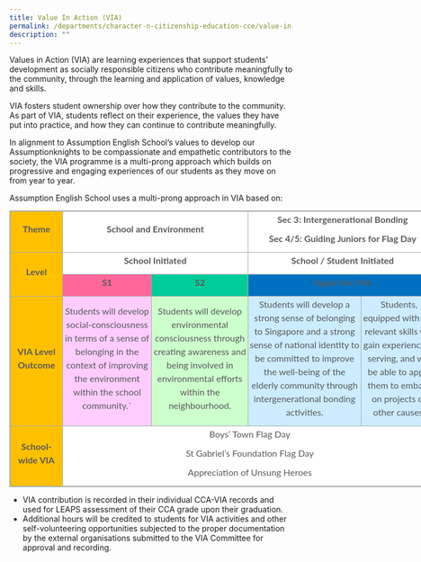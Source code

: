 ```yaml
---
title: Value In Action (VIA)
permalink: /departments/character-n-citizenship-education-cce/value-in-action-via/
description: ""
---
```

Values in Action (VIA) are learning experiences that support students’ development as socially responsible citizens who contribute meaningfully to the community, through the learning and application of values, knowledge and skills.

  

VIA fosters student ownership over how they contribute to the community. As part of VIA, students reflect on their experience, the values they have put into practice, and how they can continue to contribute meaningfully.

  

In alignment to Assumption English School’s values to develop our Assumptionknights to be compassionate and empathetic contributors to the society, the VIA programme is a multi-prong approach which builds on progressive and engaging experiences of our students as they move on from year to year.

  

Assumption English School uses a multi-prong approach in VIA based on:

  

<table class="iveo_table ives_tab_simple3" style="margin: 0px; outline: 0px; padding: 0px; border-collapse: collapse; border: 1px solid rgb(170, 170, 170); color: rgb(88, 89, 91); font-family: Lato, sans-serif; font-size: 16px; font-style: normal; font-variant-ligatures: normal; font-variant-caps: normal; font-weight: 400; letter-spacing: normal; orphans: 2; text-align: left; text-transform: none; white-space: normal; widows: 2; word-spacing: 0px; -webkit-text-stroke-width: 0px; background-color: rgb(255, 255, 255); text-decoration-thickness: initial; text-decoration-style: initial; text-decoration-color: initial; width: 1052.25px;"><colgroup style="margin: 0px; outline: 0px; padding: 0px;"><col width="74" style="margin: 0px; outline: 0px; padding: 0px;"><col width="131" style="margin: 0px; outline: 0px; padding: 0px;"><col width="142" style="margin: 0px; outline: 0px; padding: 0px;"><col width="165" style="margin: 0px; outline: 0px; padding: 0px;"><col width="111" style="margin: 0px; outline: 0px; padding: 0px;"></colgroup><tbody style="margin: 0px; outline: 0px; padding: 0px;"><tr style="margin: 0px; outline: 0px; padding: 0px; height: 28pt;"><td style="margin: 0px; outline: 0px; padding: 2px; text-align: center; border: 1px solid rgb(170, 170, 170); width: 88px; background-color: rgb(255, 192, 0);"><p dir="ltr" style="margin: 0px 0px 10px; outline: 0px; padding: 0px; line-height: 24px !important; color: rgb(88, 89, 91); font-family: Lato, sans-serif; font-size: 16px; font-weight: normal;"><b style="margin: 0px; outline: 0px; padding: 0px;">Theme</b></p></td><td colspan="2" style="margin: 0px; outline: 0px; padding: 2px; text-align: center; border: 1px solid rgb(170, 170, 170); width: 325px;"><p dir="ltr" style="margin: 0px 0px 10px; outline: 0px; padding: 0px; line-height: 24px !important; color: rgb(88, 89, 91); font-family: Lato, sans-serif; font-size: 16px; font-weight: normal;"><b style="margin: 0px; outline: 0px; padding: 0px;">School and Environment</b></p></td><td colspan="2" style="margin: 0px; outline: 0px; padding: 2px; text-align: center; border: 1px solid rgb(170, 170, 170); width: 331px;"><p dir="ltr" style="margin: 0px 0px 10px; outline: 0px; padding: 0px; line-height: 24px !important; color: rgb(88, 89, 91); font-family: Lato, sans-serif; font-size: 16px; font-weight: normal;"><b style="margin: 0px; outline: 0px; padding: 0px;">Sec 3: Intergenerational Bonding</b></p><p dir="ltr" style="margin: 0px 0px 10px; outline: 0px; padding: 0px; line-height: 24px !important; color: rgb(88, 89, 91); font-family: Lato, sans-serif; font-size: 16px; font-weight: normal;"><b style="margin: 0px; outline: 0px; padding: 0px;">Sec 4/5: Guiding Juniors for Flag Day</b></p></td></tr><tr style="margin: 0px; outline: 0px; padding: 0px; height: 28pt;"><td rowspan="2" style="margin: 0px; outline: 0px; padding: 2px; text-align: center; border: 1px solid rgb(170, 170, 170); background-color: rgb(255, 192, 0);"><p dir="ltr" style="margin: 0px 0px 10px; outline: 0px; padding: 0px; line-height: 24px !important; color: rgb(88, 89, 91); font-family: Lato, sans-serif; font-size: 16px; font-weight: normal;"><b style="margin: 0px; outline: 0px; padding: 0px;">Level</b></p></td><td colspan="2" style="margin: 0px; outline: 0px; padding: 2px; text-align: center; border: 1px solid rgb(170, 170, 170);"><p dir="ltr" style="margin: 0px 0px 10px; outline: 0px; padding: 0px; line-height: 24px !important; color: rgb(88, 89, 91); font-family: Lato, sans-serif; font-size: 16px; font-weight: normal;"><b style="margin: 0px; outline: 0px; padding: 0px;">School Initiated</b></p></td><td colspan="2" style="margin: 0px; outline: 0px; padding: 2px; text-align: center; border: 1px solid rgb(170, 170, 170);"><p dir="ltr" style="margin: 0px 0px 10px; outline: 0px; padding: 0px; line-height: 24px !important; color: rgb(88, 89, 91); font-family: Lato, sans-serif; font-size: 16px; font-weight: normal;"><b style="margin: 0px; outline: 0px; padding: 0px;">School / Student Initiated</b></p></td></tr><tr style="margin: 0px; outline: 0px; padding: 0px; height: 28pt;"><td style="margin: 0px; outline: 0px; padding: 2px; text-align: center; border: 1px solid rgb(170, 170, 170); background-color: rgb(255, 102, 153);"><p dir="ltr" style="margin: 0px 0px 10px; outline: 0px; padding: 0px; line-height: 24px !important; color: rgb(88, 89, 91); font-family: Lato, sans-serif; font-size: 16px; font-weight: normal;"><b style="margin: 0px; outline: 0px; padding: 0px;">S1</b></p></td><td style="margin: 0px; outline: 0px; padding: 2px; text-align: center; border: 1px solid rgb(170, 170, 170); background-color: rgb(0, 204, 153);"><p dir="ltr" style="margin: 0px 0px 10px; outline: 0px; padding: 0px; line-height: 24px !important; color: rgb(88, 89, 91); font-family: Lato, sans-serif; font-size: 16px; font-weight: normal;"><b style="margin: 0px; outline: 0px; padding: 0px;">S2</b></p></td><td colspan="2" style="margin: 0px; outline: 0px; padding: 2px; text-align: center; border: 1px solid rgb(170, 170, 170); background-color: rgb(0, 112, 192);"><p dir="ltr" style="margin: 0px 0px 10px; outline: 0px; padding: 0px; line-height: 24px !important; color: rgb(88, 89, 91); font-family: Lato, sans-serif; font-size: 16px; font-weight: normal;"><b style="margin: 0px; outline: 0px; padding: 0px;">Upper Sec VIA</b></p></td></tr><tr style="margin: 0px; outline: 0px; padding: 0px; height: 105pt;"><td style="margin: 0px; outline: 0px; padding: 2px; text-align: center; border: 1px solid rgb(170, 170, 170); background-color: rgb(255, 192, 0);"><p dir="ltr" style="margin: 0px 0px 10px; outline: 0px; padding: 0px; line-height: 24px !important; color: rgb(88, 89, 91); font-family: Lato, sans-serif; font-size: 16px; font-weight: normal;"><b style="margin: 0px; outline: 0px; padding: 0px;">VIA Level Outcome</b></p></td><td style="margin: 0px; outline: 0px; padding: 2px; text-align: center; border: 1px solid rgb(170, 170, 170); background-color: rgb(255, 204, 255);"><p dir="ltr" style="margin: 0px 0px 10px; outline: 0px; padding: 0px; line-height: 24px !important; color: rgb(88, 89, 91); font-family: Lato, sans-serif; font-size: 16px; font-weight: normal;">Students will develop social-consciousness in terms of a sense of belonging in the context of improving the environment within the school community.`</p></td><td style="margin: 0px; outline: 0px; padding: 2px; text-align: center; border: 1px solid rgb(170, 170, 170); background-color: rgb(204, 255, 204);"><p dir="ltr" style="margin: 0px 0px 10px; outline: 0px; padding: 0px; line-height: 24px !important; color: rgb(88, 89, 91); font-family: Lato, sans-serif; font-size: 16px; font-weight: normal;">Students will develop environmental consciousness through creating awareness and being involved in environmental efforts within the neighbourhood.</p></td><td style="margin: 0px; outline: 0px; padding: 2px; text-align: center; border: 1px solid rgb(170, 170, 170); background-color: rgb(204, 236, 255);"><p dir="ltr" style="margin: 0px 0px 10px; outline: 0px; padding: 0px; line-height: 24px !important; color: rgb(88, 89, 91); font-family: Lato, sans-serif; font-size: 16px; font-weight: normal;">Students will develop a strong sense of belonging to Singapore and a strong sense of national identity to be committed to improve the well-being of the elderly community through intergenerational bonding activities.</p></td><td style="margin: 0px; outline: 0px; padding: 2px; text-align: center; border: 1px solid rgb(170, 170, 170); background-color: rgb(204, 236, 255);"><p dir="ltr" style="margin: 0px 0px 10px; outline: 0px; padding: 0px; line-height: 24px !important; color: rgb(88, 89, 91); font-family: Lato, sans-serif; font-size: 16px; font-weight: normal;">Students, equipped with the relevant skills will gain experience in serving, and will be able to apply them to embark on projects of other causes.</p></td></tr><tr style="margin: 0px; outline: 0px; padding: 0px; height: 53pt;"><td style="margin: 0px; outline: 0px; padding: 2px; text-align: center; border: 1px solid rgb(170, 170, 170); background-color: rgb(255, 192, 0);"><p dir="ltr" style="margin: 0px 0px 10px; outline: 0px; padding: 0px; line-height: 24px !important; color: rgb(88, 89, 91); font-family: Lato, sans-serif; font-size: 16px; font-weight: normal;"><b style="margin: 0px; outline: 0px; padding: 0px;">School-wide VIA</b></p></td><td colspan="4" style="margin: 0px; outline: 0px; padding: 2px; text-align: center; border: 1px solid rgb(170, 170, 170);"><p dir="ltr" style="margin: 0px 0px 10px; outline: 0px; padding: 0px; line-height: 24px !important; color: rgb(88, 89, 91); font-family: Lato, sans-serif; font-size: 16px; font-weight: normal;">Boys’ Town Flag Day</p><p dir="ltr" style="margin: 0px 0px 10px; outline: 0px; padding: 0px; line-height: 24px !important; color: rgb(88, 89, 91); font-family: Lato, sans-serif; font-size: 16px; font-weight: normal;">St Gabriel’s Foundation Flag Day</p><p dir="ltr" style="margin: 0px 0px 10px; outline: 0px; padding: 0px; line-height: 24px !important; color: rgb(88, 89, 91); font-family: Lato, sans-serif; font-size: 16px; font-weight: normal;">Appreciation of Unsung Heroes</p></td></tr></tbody></table>

  

*   VIA contribution is recorded in their individual CCA-VIA records and used for LEAPS assessment of their CCA grade upon their graduation.
*   Additional hours will be credited to students for VIA activities and other self-volunteering opportunities subjected to the proper documentation by the external organisations submitted to the VIA Committee for approval and recording.